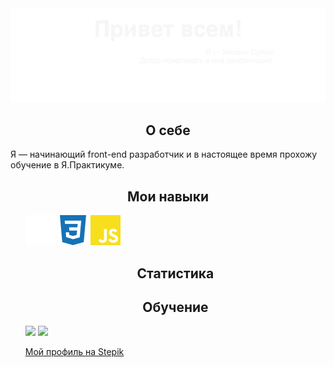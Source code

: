 <img src="./images/myBanner.svg">

<h2 align="center">О себе</h2>
<p>Я — начинающий front-end разработчик и в настоящее время прохожу обучение в Я.Практикуме.</p>

<h2 align="center">Мои навыки</h2>
<ul style="none">
 
  
 <img width="10%" src="./images/bem_logo.svg">
 
<img width="10%" src="./images/css_logo.svg">
  
  <img width="10%" src="./images/js_logo.svg">
  


</svg>



<h2 align="center">Статистика</h2>

<h2 align="center">Обучение</h2>

<img src="https://www.codewars.com/users/Mikko_1984/badges/large">
<img src="https://www.codewars.com/users/Mikko_1984/badges/micro">

<a href="https://stepik.org/users/513268992?preview=true">Мой профиль на Stepik</a>







<!--
**MikhailSulim/MikhailSulim** is a ✨ _special_ ✨ repository because its `README.md` (this file) appears on your GitHub profile.

Here are some ideas to get you started:

- 🔭 I’m currently working on ...
- 🌱 I’m currently learning ...
- 👯 I’m looking to collaborate on ...
- 🤔 I’m looking for help with ...
- 💬 Ask me about ...
- 📫 How to reach me: ...
- 😄 Pronouns: ...
- ⚡ Fun fact: ...
-->
